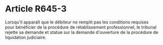 # Article R645-3

<div align="left">Lorsqu'il apparaît que le débiteur ne remplit pas les conditions requises pour bénéficier de la procédure de rétablissement professionnel, le tribunal rejette sa demande et statue sur la demande d'ouverture de la procédure de liquidation judiciaire. <br/>
<br/>
<br/>
</div>
